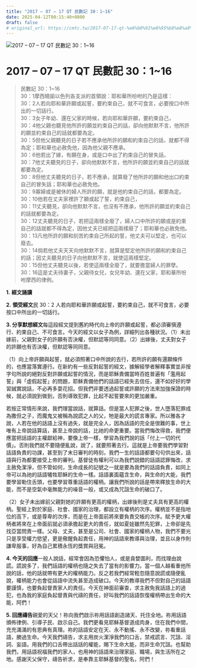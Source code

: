 ```yaml
---
title: "2017 – 07 – 17 QT 民數記 30：1~16"
date: 2025-04-12T00:15:40+0800
draft: false
# original_url: https://cmtc.tw/2017-07-17-qt-%e6%b0%91%e6%95%b8%e8%a8%98-30%ef%bc%9a116
---
```


![2017 – 07 – 17 QT 民數記 30：1\~16](/images/qt.jpg   "2017 – 07 – 17 QT 民數記 30：1\~16")

# 2017 – 07 – 17 QT 民數記 30：1\~16

> 民數記 30：1\~16  
> 30：1摩西曉諭以色列各支派的首領說：耶和華所吩咐的乃是這樣：  
> 30：2人若向耶和華許願或起誓，要約束自己，就不可食言，必要按口中所出的一切話行。  
> 30：3女子年幼、還在父家的時候，若向耶和華許願，要約束自己，  
> 30：4他父親也聽見他所許的願並約束自己的話，卻向他默默不言，他所許的願並約束自己的話就都要為定。  
> 30：5但他父親聽見的日子若不應承他所許的願和約束自己的話，就都不得為定；耶和華也必赦免他，因為他父親不應承。  
> 30：6他若出了嫁，有願在身，或是口中出了約束自己的冒失話，  
> 30：7他丈夫聽見的日子，卻向他默默不言，他所許的願並約束自己的話就都要為定。  
> 30：8但他丈夫聽見的日子，若不應承，就算廢了他所許的願和他出口約束自己的冒失話；耶和華也必赦免他。  
> 30：9寡婦或是被休的婦人所許的願，就是他約束自己的話，都要為定。  
> 30：10他若在丈夫家裡許了願或起了誓，約束自己，  
> 30：11丈夫聽見，卻向他默默不言，也沒有不應承，他所許的願並約束自己的話就都要為定。  
> 30：12丈夫聽見的日子，若把這兩樣全廢了，婦人口中所許的願或是約束自己的話就都不得為定，因他丈夫已經把這兩樣廢了；耶和華也必赦免他。  
> 30：13凡他所許的願和刻苦約束自己所起的誓，他丈夫可以堅定，也可以廢去。  
> 30：14倘若他丈夫天天向他默默不言，就算是堅定他所許的願和約束自己的話；因丈夫聽見的日子向他默默不言，就使這兩樣堅定。  
> 30：15但他丈夫聽見以後，若使這兩樣全廢了，就要擔當婦人的罪孽。  
> 30：16這是丈夫待妻子，父親待女兒，女兒年幼、還在父家，耶和華所吩咐摩西的律例。

**1.** **經文誦讀**

**2.** **領受經文**民 30：2 人若向耶和華許願或起誓，要約束自己，就不可食言，必要按口中所出的一切話行。

**3. 分享默想經文**每這段經文提到舊約時代向上帝的許願或起誓，都必須審愼遵行、約束自己、不可食言。今天的經文以女子為例，詳細列出各種狀況。（1）未出嫁前，父親對女子的許願有否決權，但默認等同同意。（2）出嫁後，丈夫對女子的許願也有否決權，但默認等同同意。

（1）向上帝許願與起誓，就必須照著口中所說的去行，若所許的願有還願條件的，也應當落實遵行。在新約有一些反對起誓的經文，據解經學者解釋事實並非按字句所說的絕對反對許願或起誓的情況，而是耶穌責備當時百姓普遍有「濫用起誓」與「虛假起誓」的問題，耶穌責備他們的話語已經失去信任，還不如好好的學習誠實說話，不必再多耍花招。但我們非要透過起誓或許願的方法來加強保證的時候，就必須說到做到，否則導致犯罪，比起不起誓要來的更加嚴重。

若按正常情形來說，我們理當說話，就算話。但是當人犯罪之後，世人墮落犯罪成為撒但之子，而魔鬼又被稱為說謊之人的父，牠是最大的謊言專家。所以雅各才說，人若在他的話語上沒有過失，就是完全人，因為話語的完全是很難的事，世上唯有上帝說話算話，甚至上帝說的話，比祂的命更重要。當我們悔改得救，我們便應當把話語的主權獻給神，要像上帝一樣，學習為我們說的話「付上一切的代價」。否則我們就不要隨便亂說，說了，就要照著去行。這就是上帝要我們學習對話語負責的功課，甚至到了末日審判的時刻，我們一生的話語都要句句供出來，話語與行為都要接受上帝的審判。基督徒有權利可以為我們說錯的話語認罪悔改，求主赦免潔淨，但不管如何，生命成長的記號之一就是要為我們的話語負責，如同上帝可以為祂的話語犧牲耶穌的生命一樣。話語裏面蘊含生命，與生命的大能，我們要學習勒住舌頭，也要學習尊重話語的權柄。讓我們所說的話是帶來釋放生命的大能，而不是空氣中毫無能力的噪音一般，或又成為咒詛生命的破口了。

（2）女子未出嫁前父親對她的許願有更高的權柄，出嫁後則是丈夫具有更高的權柄。聖經上對於家庭、社會、國家的治理，都設立有權柄的次序。權柄並不是指地位的高下，或是尊卑的次序，而是在上帝面前將來要負責交帳的次序。賦予更大權柄者將來在上帝面前就必須承擔起更大的責任，就如夏娃雖然先犯罪，上帝卻是先找亞當問責一樣。父母、丈夫，甚至是公司、社會、國家的權柄人物，我們不要光只是享受權力慾望，更是儆醒負起責任，用神的話語來教導與治理，並且以身作則謙卑服事，好為自己累積永恆的獎賞與冠冕。

**4. 今天的回應**一般人說話，經常會因為恐懼怕人，或是貪婪圖利，而找理由說謊。謊說多了，我們話語的權柄也隨之失去了當有的影響力。當一個人越看重他所說的話，他的話就帶有更大的權柄能力。反之若我們經常輕忽隨意說謊或隨便亂說，權柄能力也會從話語中流失甚至造成破口。今天的教導我們不但對自己的話語要謹慎，也要負起督責家人的責任。今天在神面前審查，求主赦免我話語上的過犯，也為我的家庭負起督責與代禱的責任，好叫我們的話語恢復權柄帶出生命的大能，阿們！

**5. 回應禱告**親愛的天父！祢向我們啟示祢用話語創造諸天、托住全地。祢用話語頒佈律例、引導子民、啟示自己。我們更看見耶穌基督道成肉身，住在我們中間，充充滿滿的有恩典有真理。祢的話語安定在天、永不動搖、永不改變，祢看重話語，勝過生命。今天我們禱告，求主用炭火潔淨我們的口舌，禁戒謊言、咒詛、淫詞、妄語。用我們的口舌帶出話話的權能，賜下生命大能，而非生命咒詛。也幫助我們，用話語祝福我們的家人，也用神的話語來治理家庭、職場，與生活所在之地。感謝天父保守，禱告祈求，是奉靠主耶穌基督的聖名，阿們！
